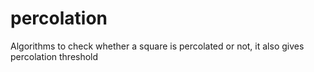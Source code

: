 # percolation
Algorithms to check whether a square is percolated or not, it also gives percolation threshold 
